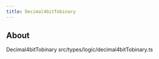 ```yaml
---
title: Decimal4bitTobinary
---
```


## About

Decimal4bitTobinary src/types/logic/decimal4bitTobinary.ts
